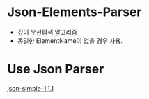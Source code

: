 # Json-Elements-Parser

- 깊이 우선탐색 알고리즘
- 동일한 ElementName이 없을 경우 사용.

# Use Json Parser
  
[json-simple-1.1.1](https://github.com/fangyidong/json-simple)
